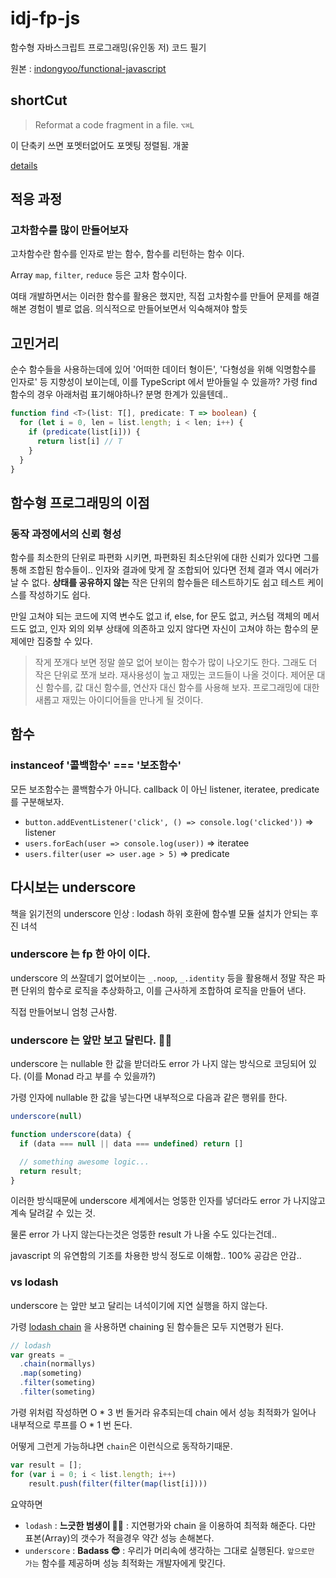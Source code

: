 # idj-fp-js
함수형 자바스크립트 프로그래밍(유인동 저) 코드 필기

원본 : [indongyoo/functional-javascript](https://github.com/indongyoo/functional-javascript)

## shortCut

> Reformat a code fragment in a file﻿. `⌥⌘L`

이 단축키 쓰면 포멧터없어도 포멧팅 정렬됨. 개꿀

[details](https://www.jetbrains.com/help/idea/reformat-and-rearrange-code.html#reformat_code)

## 적응 과정

### 고차함수를 많이 만들어보자
고차함수란 함수를 인자로 받는 함수, 함수를 리턴하는 함수 이다.

Array `map`, `filter`, `reduce` 등은 고차 함수이다. 

여태 개발하면서는 이러한 함수를 활용은 했지만, 직접 고차함수를 만들어 문제를 해결해본 경험이 별로 없음. 의식적으로 만들어보면서 익숙해져야 할듯

## 고민거리

순수 함수들을 사용하는데에 있어 '어떠한 데이터 형이든', '다형성을 위해 익명함수를 인자로' 등 지향성이 보이는데, 이를 TypeScript 에서 받아들일 수 있을까?
가령 find 함수의 경우 아래처럼 표기해야하나? 분명 한계가 있을텐데..

``` typescript
function find <T>(list: T[], predicate: T => boolean) {
  for (let i = 0, len = list.length; i < len; i++) {
    if (predicate(list[i])) {
      return list[i] // T
    }
  }
}
```

## 함수형 프로그래밍의 이점

### 동작 과정에서의 신뢰 형성

함수를 최소한의 단위로 파편화 시키면, 파편화된 최소단위에 대한 신뢰가 있다면 그를 통해 조합된 함수들이.. 인자와 결과에 맞게 잘 조합되어 있다면 전체 결과 역시 에러가 날 수 없다. **상태를 공유하지 않는** 작은 단위의 함수들은 테스트하기도 쉽고 테스트 케이스를 작성하기도 쉽다.

만일 고쳐야 되는 코드에 지역 변수도 없고 if, else, for 문도 없고, 커스텀 객체의 메서드도 없고, 인자 외의 외부 상태에 의존하고 있지 않다면 자신이 고쳐야 하는 함수의 문제에만 집중할 수 있다.

> 작게 쪼개다 보면 정말 쓸모 없어 보이는 함수가 많이 나오기도 한다. 그래도 더 작은 단위로 쪼개 보라. 재사용성이 높고 재밌는 코드들이 나올 것이다. 제어문 대신 함수를, 값 대신 함수를, 연산자 대신 함수를 사용해 보자. 프로그래밍에 대한 새롭고 재밌는 아이디어들을 만나게 될 것이다.

## 함수

### instanceof '콜백함수' === '보조함수'

모든 보조함수는 콜백함수가 아니다.
callback 이 아닌 listener, iteratee, predicate 를 구분해보자.

* `button.addEventListener('click', () => console.log('clicked'))` => listener
* `users.forEach(user => console.log(user))` => iteratee
* `users.filter(user => user.age > 5)` => predicate

## 다시보는 underscore

책을 읽기전의 underscore 인상 : lodash 하위 호환에 함수별 모듈 설치가 안되는 후진 녀석

### underscore 는 fp 한 아이 이다.

underscore 의 쓰잘데기 없어보이는 `_.noop`, `_.identity` 등을 활용해서 정말 작은 파편 단위의 함수로 로직을 추상화하고,
이를 근사하게 조합하여 로직을 만들어 낸다. 

직접 만들어보니 엄청 근사함. 

### underscore 는 앞만 보고 달린다. 🏃‍♀️

underscore 는 nullable 한 값을 받더라도 error 가 나지 않는 방식으로 코딩되어 있다. (이를 Monad 라고 부를 수 있을까?)

가령 인자에 nullable 한 값을 넣는다면 내부적으로 다음과 같은 행위를 한다. 

``` javascript
underscore(null)

function underscore(data) {
  if (data === null || data === undefined) return []

  // something awesome logic...
  return result;  
}
```

이러한 방식때문에 underscore 세계에서는 엉뚱한 인자를 넣더라도 error 가 나지않고 계속 달려갈 수 있는 것.

물론 error 가 나지 않는다는것은 엉뚱한 result 가 나올 수도 있다는건데..

javascript 의 유연함의 기조를 차용한 방식 정도로 이해함.. 100% 공감은 안감.. 

### vs lodash

underscore 는 앞만 보고 달리는 녀석이기에 지연 실행을 하지 않는다. 

가령 [lodash chain](https://lodash.com/docs/4.17.15#chain) 을 사용하면 chaining 된 함수들은 모두 지연평가 된다.

``` javascript
// lodash
var greats = _
  .chain(normallys)
  .map(someting)
  .filter(someting)
  .filter(someting)
``` 

가령 위처럼 작성하면 O * 3 번 돌거라 유추되는데 
chain 에서 성능 최적화가 일어나 내부적으로 루프를 O * 1 번 돈다.

어떻게 그런게 가능하냐면 `chain`은 이런식으로 동작하기때문.

``` javascript
var result = [];
for (var i = 0; i < list.length; i++)
    result.push(filter(filter(map(list[i])))
``` 

요약하면
* `lodash` : **느긋한 범생이 🧑‍💻** : 지연평가와 chain 을 이용하여 최적화 해준다. 다만 표본(Array)의 갯수가 적을경우 약간 성능 손해본다. 
* `underscore` : **Badass 😎** : 우리가 머리속에 생각하는 그대로 실행된다. `앞으로만 가는` 함수를 제공하며 성능 최적화는 개발자에게 맞긴다.  

